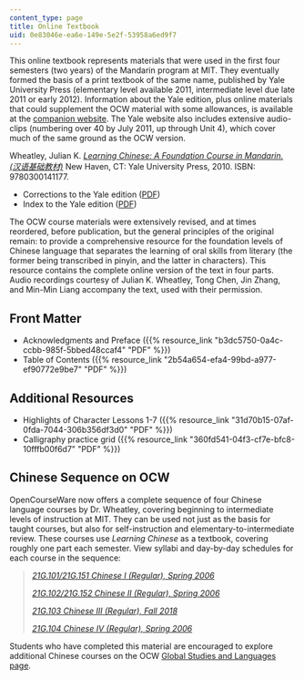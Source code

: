 ```yaml
---
content_type: page
title: Online Textbook
uid: 0e83046e-ea6e-149e-5e2f-53958a6ed9f7
---
```


This online textbook represents materials that were used in the first four semesters (two years) of the Mandarin program at MIT. They eventually formed the basis of a print textbook of the same name, published by Yale University Press (elementary level available 2011, intermediate level due late 2011 or early 2012). Information about the Yale edition, plus online materials that could supplement the OCW material with some allowances, is available at the [companion website](http://yalebooks.com/wheatley). The Yale website also includes extensive audio-clips (numbering over 40 by July 2011, up through Unit 4), which cover much of the same ground as the OCW version.

Wheatley, Julian K. [_Learning Chinese: A Foundation Course in Mandarin. (汉语基础教材)_](http://yalepress.yale.edu/yupbooks/book.asp?isbn=9780300141177) New Haven, CT: Yale University Press, 2010. ISBN: 9780300141177.

*   Corrections to the Yale edition ([PDF](http://yalepress.yale.edu/yupbooks/wheatley/Corrections.pdf))
*   Index to the Yale edition ([PDF](http://yalepress.yale.edu/yupbooks/wheatley/LC%201%20Index.pdf))

The OCW course materials were extensively revised, and at times reordered, before publication, but the general principles of the original remain: to provide a comprehensive resource for the foundation levels of Chinese language that separates the learning of oral skills from literary (the former being transcribed in pinyin, and the latter in characters). This resource contains the complete online version of the text in four parts. Audio recordings courtesy of Julian K. Wheatley, Tong Chen, Jin Zhang, and Min-Min Liang accompany the text, used with their permission.

Front Matter
------------

*   Acknowledgments and Preface ({{% resource_link "b3dc5750-0a4c-ccbb-985f-5bbed48ccaf4" "PDF" %}})
*   Table of Contents ({{% resource_link "2b54a654-efa4-99bd-a977-ef90772e9be7" "PDF" %}})

Additional Resources
--------------------

*   Highlights of Character Lessons 1-7 ({{% resource_link "31d70b15-07af-0fda-7044-306b356df3d0" "PDF" %}})
*   Calligraphy practice grid ({{% resource_link "360fd541-04f3-cf7e-bfc8-10fffb00f6d7" "PDF" %}})

Chinese Sequence on OCW
-----------------------

OpenCourseWare now offers a complete sequence of four Chinese language courses by Dr. Wheatley, covering beginning to intermediate levels of instruction at MIT. They can be used not just as the basis for taught courses, but also for self-instruction and elementary-to-intermediate review. These courses use _Learning Chinese_ as a textbook, covering roughly one part each semester. View syllabi and day-by-day schedules for each course in the sequence:

> [_21G.101/21G.151 Chinese I (Regular), Spring 2006_](/courses/21g-101-chinese-i-regular-fall-2014)
> 
> [_21G.102/21G.152 Chinese II (Regular), Spring 2006_](/courses/21g-102-chinese-ii-regular-spring-2015)
> 
> _[21G.103 Chinese III (Regular), Fall 2018](/courses/21g-103-chinese-iii-regular-fall-2018)_
> 
> [_21G.104 Chinese IV (Regular), Spring 2006_](/courses/21g-104-chinese-iv-regular-spring-2018)

Students who have completed this material are encouraged to explore additional Chinese courses on the OCW [Global Studies and Languages page](/courses/global-languages).
